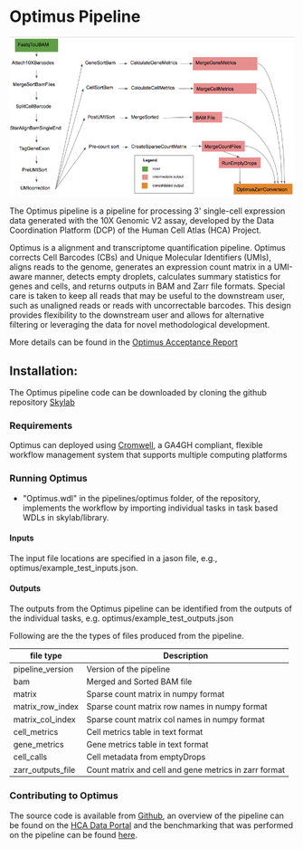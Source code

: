 # Optimus Pipeline

![Diagram](Optimus_diagram.png)

The Optimus pipeline is a pipeline for processing 3' single-cell expression data generated with the 10X Genomic V2 assay, developed by the Data Coordination Platform (DCP) of the Human Cell Atlas (HCA) Project. 

Optimus is a alignment and transcriptome quantification pipeline. Optimus corrects Cell Barcodes (CBs) and Unique Molecular Identifiers (UMIs), aligns reads to the genome, generates an expression count matrix in a UMI-aware manner, detects empty droplets, calculates summary statistics for genes and cells, and returns outputs in BAM and Zarr file formats. Special care is taken to keep  all reads that may be useful to the downstream user, such as unaligned reads or reads with uncorrectable barcodes. This design provides flexibility to the downstream user and allows for alternative filtering or leveraging the data for novel methodological development.

More details can be found in the [Optimus Acceptance Report](https://docs.google.com/document/d/158ba_xQM9AYyu8VcLWsIvSoEYps6PQhgddTr9H0BFmY/edit)


## Installation:  
The Optimus pipeline code can be downloaded by cloning the github repository [Skylab](https://github.com/HumanCellAtlas/skylab/) 

### Requirements  
Optimus can deployed using [Cromwell](https://software.broadinstitute.org/wdl/), a GA4GH compliant, flexible workflow management system that supports multiple computing platforms

### Running Optimus
* "Optimus.wdl" in the pipelines/optimus folder,  of the repository, implements the workflow by importing individual tasks in task based WDLs in skylab/library.

#### Inputs
The input file locations are specified in a jason file, e.g., optimus/example_test_inputs.json.



#### Outputs
The outputs from the Optimus pipeline can be identified from the outputs of the individual tasks, e.g. optimus/example_test_outputs.json

Following are the the types of files produced from the pipeline.

| file type | Description |
| --- | --- |
| pipeline_version | Version of the pipeline |
| bam | Merged and Sorted BAM file |
| matrix |  Sparse count matrix in numpy format |
| matrix_row_index | Sparse count matrix row names in numpy format |
| matrix_col_index | Sparse count matrix col names in numpy format |
| cell_metrics | Cell metrics table in text format |
| gene_metrics | Gene metrics table in text format |
| cell_calls | Cell metadata from emptyDrops |
| zarr_outputs_file | Count matrix and cell and gene metrics in zarr format|

### Contributing to Optimus
The source code is available from [Github](https://github.com/HumanCellAtlas/skylab/blob/master/pipelines/optimus/Optimus.wdl), an overview of the pipeline can be found on the [HCA Data Portal](https://prod.data.humancellatlas.org/) and the benchmarking that was performed on the pipeline can be found [here](https://docs.google.com/document/d/158ba_xQM9AYyu8VcLWsIvSoEYps6PQhgddTr9H0BFmY/edit#heading=h.calfpviouwbg).  


